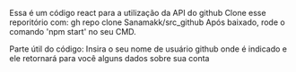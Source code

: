 Essa é um código react para a utilização da API do github
Clone esse reporitório com: gh repo clone Sanamakk/src_github
Após baixado, rode o comando 'npm start' no seu CMD.

Parte útil do código:
Insira o seu nome de usuário github onde é indicado e ele retornará para você alguns dados sobre sua conta
